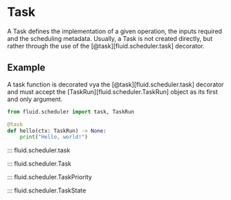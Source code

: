 # Task

A Task defines the implementation of a given operation, the inputs required and the scheduling metadata.
Usually, a Task is not created directly, but rather through the use of the [@task][fluid.scheduler.task] decorator.

## Example

A task function is decorated vya the [@task][fluid.scheduler.task] decorator and must accept the [TaskRun][fluid.scheduler.TaskRun] object as its first and only argument.

```python
from fluid.scheduler import task, TaskRun

@task
def hello(ctx: TaskRun) -> None:
    print("Hello, world!")
```


::: fluid.scheduler.task

::: fluid.scheduler.Task

::: fluid.scheduler.TaskPriority

::: fluid.scheduler.TaskState
